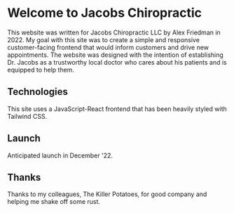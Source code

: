 # Welcome to Jacobs Chiropractic
This website was written for Jacobs Chiropractic LLC by Alex Friedman in 2022. My goal with this site was to create a simple and responsive customer-facing frontend that would inform customers and drive new appointments. The website was designed with the intention of establishing Dr. Jacobs as a trustworthy local doctor who cares about his patients and is equipped to help them. 

## Technologies
This site uses a JavaScript-React frontend that has been heavily styled with Tailwind CSS. 

## Launch
Anticipated launch in December '22.

## Thanks
Thanks to my colleagues, The Killer Potatoes, for good company and helping me shake off some rust. 